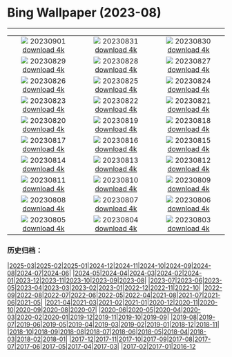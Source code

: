 # Bing Wallpaper (2023-08)
**************
| | | |
|:-:|:-:|:-:|
| ![](https://www.bing.com/th?id=OHR.TurkeyTailMush_DE-DE7496636357_1920x1080.jpg) 20230901 [download 4k](https://www.bing.com/th?id=OHR.TurkeyTailMush_DE-DE7496636357_UHD.jpg) | ![](https://www.bing.com/th?id=OHR.CassiusFlorentius_DE-DE8060490789_1920x1080.jpg) 20230831 [download 4k](https://www.bing.com/th?id=OHR.CassiusFlorentius_DE-DE8060490789_UHD.jpg) | ![](https://www.bing.com/th?id=OHR.NingalooShark_DE-DE6573151950_1920x1080.jpg) 20230830 [download 4k](https://www.bing.com/th?id=OHR.NingalooShark_DE-DE6573151950_UHD.jpg) |
| ![](https://www.bing.com/th?id=OHR.AvatarMountain_DE-DE4930608814_1920x1080.jpg) 20230829 [download 4k](https://www.bing.com/th?id=OHR.AvatarMountain_DE-DE4930608814_UHD.jpg) | ![](https://www.bing.com/th?id=OHR.DubrovnikHarbor_DE-DE5532688724_1920x1080.jpg) 20230828 [download 4k](https://www.bing.com/th?id=OHR.DubrovnikHarbor_DE-DE5532688724_UHD.jpg) | ![](https://www.bing.com/th?id=OHR.JejuIsland_DE-DE4817558281_1920x1080.jpg) 20230827 [download 4k](https://www.bing.com/th?id=OHR.JejuIsland_DE-DE4817558281_UHD.jpg) |
| ![](https://www.bing.com/th?id=OHR.MuseumIsland_DE-DE4387476793_1920x1080.jpg) 20230826 [download 4k](https://www.bing.com/th?id=OHR.MuseumIsland_DE-DE4387476793_UHD.jpg) | ![](https://www.bing.com/th?id=OHR.YellowstoneFalls_DE-DE1411382450_1920x1080.jpg) 20230825 [download 4k](https://www.bing.com/th?id=OHR.YellowstoneFalls_DE-DE1411382450_UHD.jpg) | ![](https://www.bing.com/th?id=OHR.Rothenburg_DE-DE4473988818_1920x1080.jpg) 20230824 [download 4k](https://www.bing.com/th?id=OHR.Rothenburg_DE-DE4473988818_UHD.jpg) |
| ![](https://www.bing.com/th?id=OHR.SkogafossWaterfall_DE-DE3965577607_1920x1080.jpg) 20230823 [download 4k](https://www.bing.com/th?id=OHR.SkogafossWaterfall_DE-DE3965577607_UHD.jpg) | ![](https://www.bing.com/th?id=OHR.TunisiaAmphitheatre_DE-DE3554422435_1920x1080.jpg) 20230822 [download 4k](https://www.bing.com/th?id=OHR.TunisiaAmphitheatre_DE-DE3554422435_UHD.jpg) | ![](https://www.bing.com/th?id=OHR.EmeraldLakeYukon_DE-DE3171972927_1920x1080.jpg) 20230821 [download 4k](https://www.bing.com/th?id=OHR.EmeraldLakeYukon_DE-DE3171972927_UHD.jpg) |
| ![](https://www.bing.com/th?id=OHR.StartPointLight_DE-DE0396922418_1920x1080.jpg) 20230820 [download 4k](https://www.bing.com/th?id=OHR.StartPointLight_DE-DE0396922418_UHD.jpg) | ![](https://www.bing.com/th?id=OHR.CameraSquirrel_DE-DE9987181480_1920x1080.jpg) 20230819 [download 4k](https://www.bing.com/th?id=OHR.CameraSquirrel_DE-DE9987181480_UHD.jpg) | ![](https://www.bing.com/th?id=OHR.LuebeckRiverTrave_DE-DE9748336863_1920x1080.jpg) 20230818 [download 4k](https://www.bing.com/th?id=OHR.LuebeckRiverTrave_DE-DE9748336863_UHD.jpg) |
| ![](https://www.bing.com/th?id=OHR.BucerosBicornis_DE-DE7282207548_1920x1080.jpg) 20230817 [download 4k](https://www.bing.com/th?id=OHR.BucerosBicornis_DE-DE7282207548_UHD.jpg) | ![](https://www.bing.com/th?id=OHR.KeyWestBridge_DE-DE0913922445_1920x1080.jpg) 20230816 [download 4k](https://www.bing.com/th?id=OHR.KeyWestBridge_DE-DE0913922445_UHD.jpg) | ![](https://www.bing.com/th?id=OHR.TaorminaSquare_DE-DE8419551303_1920x1080.jpg) 20230815 [download 4k](https://www.bing.com/th?id=OHR.TaorminaSquare_DE-DE8419551303_UHD.jpg) |
| ![](https://www.bing.com/th?id=OHR.GeckoLeaf_DE-DE4962242686_1920x1080.jpg) 20230814 [download 4k](https://www.bing.com/th?id=OHR.GeckoLeaf_DE-DE4962242686_UHD.jpg) | ![](https://www.bing.com/th?id=OHR.PerseidsOregon_DE-DE7453606880_1920x1080.jpg) 20230813 [download 4k](https://www.bing.com/th?id=OHR.PerseidsOregon_DE-DE7453606880_UHD.jpg) | ![](https://www.bing.com/th?id=OHR.ThreeElephants_DE-DE4887796804_1920x1080.jpg) 20230812 [download 4k](https://www.bing.com/th?id=OHR.ThreeElephants_DE-DE4887796804_UHD.jpg) |
| ![](https://www.bing.com/th?id=OHR.JupiterArtland_DE-DE5348039414_1920x1080.jpg) 20230811 [download 4k](https://www.bing.com/th?id=OHR.JupiterArtland_DE-DE5348039414_UHD.jpg) | ![](https://www.bing.com/th?id=OHR.WorldLionDay_DE-DE3554846602_1920x1080.jpg) 20230810 [download 4k](https://www.bing.com/th?id=OHR.WorldLionDay_DE-DE3554846602_UHD.jpg) | ![](https://www.bing.com/th?id=OHR.BathurstArt_DE-DE4645187726_1920x1080.jpg) 20230809 [download 4k](https://www.bing.com/th?id=OHR.BathurstArt_DE-DE4645187726_UHD.jpg) |
| ![](https://www.bing.com/th?id=OHR.InfinityTaipei_DE-DE3086691041_1920x1080.jpg) 20230808 [download 4k](https://www.bing.com/th?id=OHR.InfinityTaipei_DE-DE3086691041_UHD.jpg) | ![](https://www.bing.com/th?id=OHR.BodieNC_DE-DE6827272449_1920x1080.jpg) 20230807 [download 4k](https://www.bing.com/th?id=OHR.BodieNC_DE-DE6827272449_UHD.jpg) | ![](https://www.bing.com/th?id=OHR.NaganoPond_DE-DE6341491566_1920x1080.jpg) 20230806 [download 4k](https://www.bing.com/th?id=OHR.NaganoPond_DE-DE6341491566_UHD.jpg) |
| ![](https://www.bing.com/th?id=OHR.Bogenbruecke_DE-DE4748287145_1920x1080.jpg) 20230805 [download 4k](https://www.bing.com/th?id=OHR.Bogenbruecke_DE-DE4748287145_UHD.jpg) | ![](https://www.bing.com/th?id=OHR.GothicRuins_DE-DE5741219714_1920x1080.jpg) 20230804 [download 4k](https://www.bing.com/th?id=OHR.GothicRuins_DE-DE5741219714_UHD.jpg) | ![](https://www.bing.com/th?id=OHR.ZelenciSprings_DE-DE5038912927_1920x1080.jpg) 20230803 [download 4k](https://www.bing.com/th?id=OHR.ZelenciSprings_DE-DE5038912927_UHD.jpg) |

### 历史归档：

|[2025-03](/../2025-03/2025-03.md)|[2025-02](/../2025-02/2025-02.md)|[2025-01](/../2025-01/2025-01.md)|[2024-12](/../2024-12/2024-12.md)|[2024-11](/../2024-11/2024-11.md)|[2024-10](/../2024-10/2024-10.md)|[2024-09](/../2024-09/2024-09.md)|[2024-08](/../2024-08/2024-08.md)|[2024-07](/../2024-07/2024-07.md)|[2024-06](/../2024-06/2024-06.md)|
|[2024-05](/../2024-05/2024-05.md)|[2024-04](/../2024-04/2024-04.md)|[2024-03](/../2024-03/2024-03.md)|[2024-02](/../2024-02/2024-02.md)|[2024-01](/../2024-01/2024-01.md)|[2023-12](/../2023-12/2023-12.md)|[2023-11](/../2023-11/2023-11.md)|[2023-10](/../2023-10/2023-10.md)|[2023-09](/../2023-09/2023-09.md)|[2023-08](/2023-08.md)|
|[2023-07](/../2023-07/2023-07.md)|[2023-06](/../2023-06/2023-06.md)|[2023-05](/../2023-05/2023-05.md)|[2023-04](/../2023-04/2023-04.md)|[2023-03](/../2023-03/2023-03.md)|[2023-02](/../2023-02/2023-02.md)|[2023-01](/../2023-01/2023-01.md)|[2022-12](/../2022-12/2022-12.md)|[2022-11](/../2022-11/2022-11.md)|[2022-10](/../2022-10/2022-10.md)|
|[2022-09](/../2022-09/2022-09.md)|[2022-08](/../2022-08/2022-08.md)|[2022-07](/../2022-07/2022-07.md)|[2022-06](/../2022-06/2022-06.md)|[2022-05](/../2022-05/2022-05.md)|[2022-04](/../2022-04/2022-04.md)|[2021-08](/../2021-08/2021-08.md)|[2021-07](/../2021-07/2021-07.md)|[2021-06](/../2021-06/2021-06.md)|[2021-05](/../2021-05/2021-05.md)|
|[2021-04](/../2021-04/2021-04.md)|[2021-03](/../2021-03/2021-03.md)|[2021-02](/../2021-02/2021-02.md)|[2021-01](/../2021-01/2021-01.md)|[2020-12](/../2020-12/2020-12.md)|[2020-11](/../2020-11/2020-11.md)|[2020-10](/../2020-10/2020-10.md)|[2020-09](/../2020-09/2020-09.md)|[2020-08](/../2020-08/2020-08.md)|[2020-07](/../2020-07/2020-07.md)|
|[2020-06](/../2020-06/2020-06.md)|[2020-05](/../2020-05/2020-05.md)|[2020-04](/../2020-04/2020-04.md)|[2020-03](/../2020-03/2020-03.md)|[2020-02](/../2020-02/2020-02.md)|[2020-01](/../2020-01/2020-01.md)|[2019-12](/../2019-12/2019-12.md)|[2019-11](/../2019-11/2019-11.md)|[2019-10](/../2019-10/2019-10.md)|[2019-09](/../2019-09/2019-09.md)|
|[2019-08](/../2019-08/2019-08.md)|[2019-07](/../2019-07/2019-07.md)|[2019-06](/../2019-06/2019-06.md)|[2019-05](/../2019-05/2019-05.md)|[2019-04](/../2019-04/2019-04.md)|[2019-03](/../2019-03/2019-03.md)|[2019-02](/../2019-02/2019-02.md)|[2019-01](/../2019-01/2019-01.md)|[2018-12](/../2018-12/2018-12.md)|[2018-11](/../2018-11/2018-11.md)|
|[2018-10](/../2018-10/2018-10.md)|[2018-09](/../2018-09/2018-09.md)|[2018-08](/../2018-08/2018-08.md)|[2018-07](/../2018-07/2018-07.md)|[2018-06](/../2018-06/2018-06.md)|[2018-05](/../2018-05/2018-05.md)|[2018-04](/../2018-04/2018-04.md)|[2018-03](/../2018-03/2018-03.md)|[2018-02](/../2018-02/2018-02.md)|[2018-01](/../2018-01/2018-01.md)|
|[2017-12](/../2017-12/2017-12.md)|[2017-11](/../2017-11/2017-11.md)|[2017-10](/../2017-10/2017-10.md)|[2017-09](/../2017-09/2017-09.md)|[2017-08](/../2017-08/2017-08.md)|[2017-07](/../2017-07/2017-07.md)|[2017-06](/../2017-06/2017-06.md)|[2017-05](/../2017-05/2017-05.md)|[2017-04](/../2017-04/2017-04.md)|[2017-03](/../2017-03/2017-03.md)|
|[2017-02](/../2017-02/2017-02.md)|[2017-01](/../2017-01/2017-01.md)|[2016-12](/../2016-12/2016-12.md)
